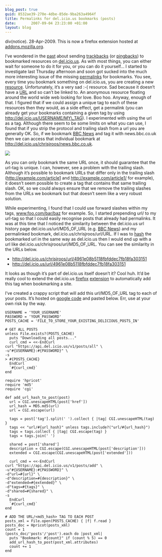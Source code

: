 ```yaml
---
blog_post: true
guid: 8532ae39-270e-4dbe-85de-9ba263a4964f
title: Permalinks for del.icio.us bookmarks (posts)
date:       2007-09-04 23:23:00 +01:00
layout: blog
---
```


div(notice). 28-Apr-2009. This is now a firefox extension hosted at
[addons.mozilla.org](https://addons.mozilla.org/en-US/firefox/addon/11664).

I’ve wondered in the
[past](http://tech.groups.yahoo.com/group/ydn-delicious/message/1447)
about sending [trackbacks](http://en.wikipedia.org/wiki/Trackback) (or
[pingbacks](http://en.wikipedia.org/wiki/Pingback)) to bookmarked
resources on [del.icio.us](http://del.icio.us). As with most things, you
can either wait for someone to do it for you, or you can do it yourself…
I started to investigate last Thursday afternoon and soon got sucked
into the much more interesting issue of the missing
[permalinks](http://en.wikipedia.org/wiki/Permalink) for bookmarks. You
see, every time you bookmark something on del.icio.us, you are creating
a new
[resource](http://en.wikipedia.org/wiki/Representational_State_Transfer#REST.27s_Central_Principle:_Resources).
Unfortunately, it’s a very sad :-( resource. Sad because it doesn’t have
a [URL](http://www.wikipedia.org/wiki/URL) and so can’t be linked to. An
anonymous resource floating around the world wide web looking for love.
Boo hoo. Anyway, enough of that. I figured that if we could assign a
unique tag to each of these resources then they would, as a side effect,
get a permalink (you can already get your bookmarks containing a given
tag by using http://del.icio.us/USERNAME/MY\_TAG). I experimented with
using the url as a tag. Although there seem to be some limits on what
you can use, I found that if you strip the protocol and trailing slash
from a url you are generally OK. So, if we bookmark [BBC
News](http://news.bbc.co.uk) and tag it with news.bbc.co.uk then we can
access that individual bookmark at
<http://del.icio.us/chrisjroos/news.bbc.co.uk>.

[![](http://farm2.static.flickr.com/1140/1293075032_372cce286d_m.jpg)](http://flickr.com/photos/chrisjroos/1293075032/)

As you can only bookmark the same URL once, it should guarantee that the
url-tag is unique. I can, however, see a problem with the trailing
slash. Although it’s possible to bookmark URLs that differ only in the
trailing slash (http://example.com/article1 and
http://example.com/article1/ for example), it doesn’t seem possible to
create a tag that contains that same trailing slash. OK, so we could
always ensure that we remove the trailing slashes from the URLs we
bookmark but that doesn’t seem like a very robust solution.

While experimenting, I found that I could use forward slashes within my
tags, www.foo.com/bar/baz for example. So, I started prepending url/ to
my url-tag so that I could easily recognise posts that already had
permalinks. It was at this time that I noticed the similarity between
the del.icio.us url history page del.icio.us/url/MD5\_OF\_URL (e.g. [BBC
News](http://del.icio.us/url/4961e08b5118fbfddec7fb18fa303151)) and my
permalinked bookmark, del.icio.us/chrisjroos/url/URL. If I was to
[hash](http://en.wikipedia.org/wiki/MD5) the bookmarked url in the same
way as del.icio.us then I would end up with a url like
del.icio.us/chrisjroos/url/MD5\_OF\_URL. You can see the similarity in
the URLs below.

-   <http://del.icio.us/chrisjroos/url/4961e08b5118fbfddec7fb18fa303151>
-   <http://del.icio.us/url/4961e08b5118fbfddec7fb18fa303151>

It looks as though it’s part of del.icio.us itself doesn’t it? Cool huh.
It’d be really cool to extend the del.icio.us
[firefox](http://www.mozilla.com/en-US/firefox/)
[extension](https://addons.mozilla.org/en-US/firefox/addon/1532) to
automatically add this tag when bookmarking a site.

I’ve created a crappy script that will add this url/MD5\_OF\_URL tag to
each of your posts. It’s hosted on [google
code](http://chrisroos.googlecode.com/svn/trunk/delicious_url_tags) and
pasted below. Err, use at your own risk by the way.

``` code
USERNAME = 'YOUR_USERNAME'
PASSWORD = 'YOUR_PASSWORD'
POSTS_CACHE = 'FILE_TO_STORE_YOUR_EXISTING_DELICIOUS_POSTS_IN'

# GET ALL POSTS
unless File.exists?(POSTS_CACHE)
  puts "Downloading all posts..."
  curl_cmd = <<-EndCurl
curl "https://api.del.icio.us/v1/posts/all" \
-u"#{USERNAME}:#{PASSWORD}" \
-s
> #{POSTS_CACHE}
  EndCurl
  `#{curl_cmd}`
end

require 'hpricot'
require 'md5'
require 'cgi'

def add_url_hash_to_post(post)
  url = CGI.unescapeHTML(post['href'])
  url_hash = MD5.md5(url)
  url = CGI.escape(url)

  tags = post['tag'].split(' ').collect { |tag| CGI.unescapeHTML(tag) }
  tags << "url/#{url_hash}" unless tags.include?("url/#{url_hash}")
  tags = tags.collect { |tag| CGI.escape(tag) }
  tags = tags.join(' ')

  shared = post['shared']
  description = CGI.escape(CGI.unescapeHTML(post['description']))
  extended = CGI.escape(CGI.unescapeHTML(post['extended']))

  curl_cmd = <<-EndCurl
curl "https://api.del.icio.us/v1/posts/add" \
-u"#{USERNAME}:#{PASSWORD}" \
-d"url=#{url}" \
-d"description=#{description}" \
-d"extended=#{extended}" \
-d"tags=#{tags}" \
-d"shared=#{shared}" \
-s
  EndCurl
  `#{curl_cmd}`
end

# ADD THE URL/<md5_hash> TAG TO EACH POST
posts_xml = File.open(POSTS_CACHE) { |f| f.read }
posts_doc = Hpricot(posts_xml)
count = 1
(posts_doc/'posts'/'post').each do |post_xml|
  puts "Bookmark: #{count}" if (count % 5) == 0
  add_url_hash_to_post(post_xml.attributes)
  count += 1
end
```
